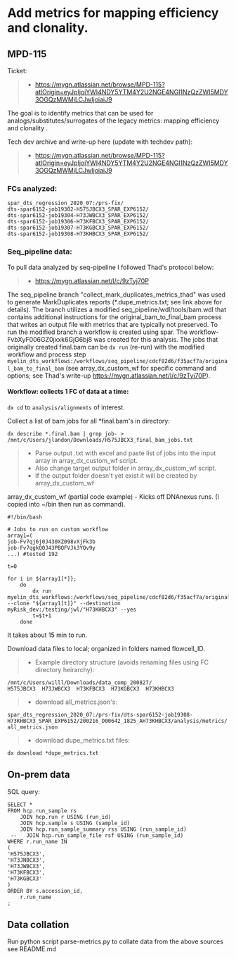 # Add metrics for mapping efficiency and clonality.
 ## MPD-115
 Ticket:
 >* https://mygn.atlassian.net/browse/MPD-115?atlOrigin=eyJpIjoiYWI4NDY5YTM4Y2U2NGE4NGI1NzQzZWI5MDY3OGQzMWMiLCJwIjoiaiJ9
 
 The goal is to identify metrics that can be used for analogs/substitutes/surrogates of the legacy metrics:  mapping efficiency and clonality .

 Tech dev archive and write-up here (update with techdev path):
>* https://mygn.atlassian.net/browse/MPD-115?atlOrigin=eyJpIjoiYWI4NDY5YTM4Y2U2NGE4NGI1NzQzZWI5MDY3OGQzMWMiLCJwIjoiaiJ9

### FCs analyzed:

```
spar_dts_regression_2020_07:/prs-fix/
dts-spar6152-job19302-H575JBCX3_SPAR_EXP6152/
dts-spar6152-job19304-H73JWBCX3_SPAR_EXP6152/
dts-spar6152-job19306-H73KFBCX3_SPAR_EXP6152/
dts-spar6152-job19307-H73KGBCX3_SPAR_EXP6152/
dts-spar6152-job19308-H73KHBCX3_SPAR_EXP6152/
```
### Seq_pipeline data:
To pull data analyzed by seq-pipeline I followed Thad's protocol below:
>* https://mygn.atlassian.net/l/c/9zTyj70P

The seq_pipeline branch "collect_mark_duplicates_metrics_thad" was used to generate MarkDuplicates reports (*.dupe_metrics.txt; see link above for details). The branch utilizes a modified seq_pipeline/wdl/tools/bam.wdl that contains additional instructions for the original_bam_to_final_bam process that writes an output file with metrics that are typically not preserved. To run the modified branch a workflow is created using spar. The workflow-FvbXyF006GZ0jxxk6GjG6bj8 was created for this analysis. The jobs that originally created final.bam can be `dx run` (re-run) with the modified workflow and process step `myelin_dts_workflows:/workflows/seq_pipeline/cdcf82d6/f35acf7a/original_bam_to_final_bam` (see array_dx_custom_wf for specific command and options; see Thad's write-up https://mygn.atlassian.net/l/c/9zTyj70P).  

#### Workflow:  collects 1 FC of data at a time:

`dx cd` to  `analysis/alignments` of interest.

Collect a list of bam jobs for all *final.bam's in directory:

`dx describe *.final.bam | grep job- > /mnt/c/Users/jlandon/Downloads/H575JBCX3_final_bam_jobs.txt `

>* Parse output .txt with excel and paste list of jobs into the input array in array_dx_custom_wf script.
>* Also change target output folder in array_dx_custom_wf script.
>* If the output folder doesn't yet exist it will be created by array_dx_custom_wf



array_dx_custom_wf  (partial code example) - Kicks off DNAnexus runs. (I copied into ~/bin then run as command).

```
#!/bin/bash

# Jobs to run on custom workflow
array1=(
job-Fv7qj6j0J430XZ098vXjFk3b
job-Fv7qgkQ0J43PBQFVJk3YQv9y
...) #tested 192

t=0

for i in ${array1[*]}; 
    do
        dx run myelin_dts_workflows:/workflows/seq_pipeline/cdcf82d6/f35acf7a/original_bam_to_final_bam --clone "${array1[t]}" --destination myRisk_dev:/testing/jwl/"H73KHBCX3" --yes
        t=$t+1
    done
```

It takes about 15 min to run.

Download data files to local; organized in folders named flowcell_ID.

>* Example directory structure (avoids renaming files using FC directory heirarchy):
```
/mnt/c/Users/willl/Downloads/data_comp_200827/
H575JBCX3  H73JWBCX3  H73KFBCX3  H73KGBCX3  H73KHBCX3
```
>* download all_metrics.json's:

`spar_dts_regression_2020_07:/prs-fix/dts-spar6152-job19308-H73KHBCX3_SPAR_EXP6152/200216_D00642_1825_AH73KHBCX3/analysis/metrics/all_metrics.json`

>* download dupe_metrics.txt files:

`dx download *dupe_metrics.txt`


## On-prem data
SQL query:

```
SELECT *
FROM hcp.run_sample rs
    JOIN hcp.run r USING (run_id)
    JOIN hcp.sample s USING (sample_id)
    JOIN hcp.run_sample_summary rss USING (run_sample_id)
 --   JOIN hcp.run_sample_file rsf USING (run_sample_id)
WHERE r.run_name IN 
(
'H575JBCX3',
'H73JNBCX3',
'H73JWBCX3',
'H73KFBCX3',
'H73KGBCX3'
)
ORDER BY s.accession_id,
    r.run_name
;

```

## Data collation

Run python script parse-metrics.py to collate data from the above sources see README.md

